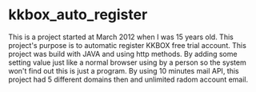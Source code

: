 # kkbox_auto_register
This is a project started at March 2012 when I was 15 years old. This project's purpose is to automatic register KKBOX free trial account.
This project was build with JAVA and using http methods. By adding some setting value just like a normal browser using by a person so the system won't find out this is just a program.
By using 10 minutes mail API, this project had 5 different domains then and unlimited radom account email.
